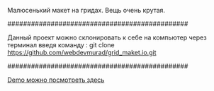 Малюсенький макет на гридах. 
Вещь очень крутая. 

##############################################

Данный проект можно склонировать к себе на компьютер через терминал введя команду : git clone https://github.com/webdevmurad/grid_maket.io.git

##############################################

[Demo можно посмотреть здесь ](https://webdevmurad.github.io/grid_maket.io/)
